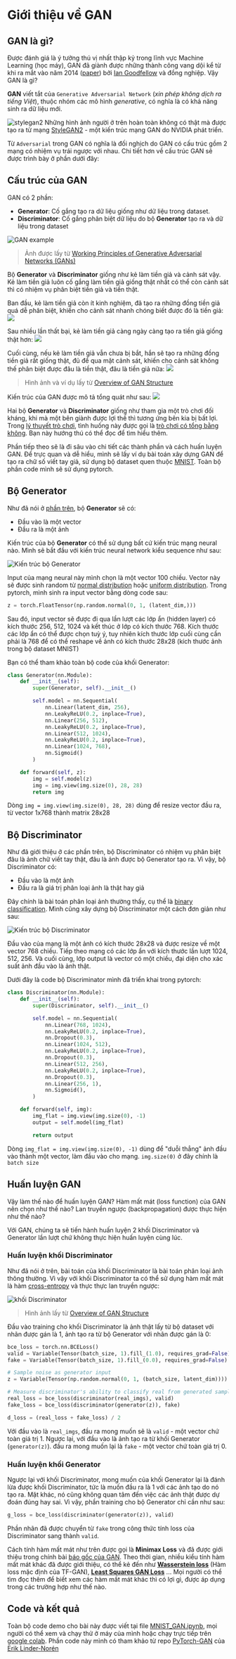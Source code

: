 # Giới thiệu về GAN

## GAN là gì?

Được đánh giá là ý tưởng thú vị nhất thập kỷ trong lĩnh vực Machine Learning (học máy), GAN đã giành được những thành công vang dội kể từ khi ra mắt vào năm 2014 ([paper](https://arxiv.org/abs/1406.2661)) bởi [Ian Goodfellow](https://en.wikipedia.org/wiki/Ian_Goodfellow) và đồng nghiệp. Vậy GAN là gì?

**GAN** viết tắt của `Generative Adversarial Network` (_xin phép không dịch ra tiếng Việt_), thuộc nhóm các mô hình _generative_, có nghĩa là có khả năng sinh ra dữ liệu mới.

![stylegan2](images/stylegan2-teaser.png)
Những hình ảnh người ở trên hoàn toàn không có thật mà được tạo ra từ mạng [StyleGAN2](https://github.com/NVlabs/stylegan2) - một kiến trúc mạng GAN do NVIDIA phát triển.

Từ `Adversarial` trong GAN có nghĩa là đối nghịch do GAN có cấu trúc gồm 2 mạng có nhiệm vụ trái ngược với nhau. Chi tiết hơn về cấu trúc GAN sẽ được trình bày ở phần dưới đây:

## Cấu trúc của GAN

GAN có 2 phần:

- **Generator**: Cố gắng tạo ra dữ liệu giống như dữ liệu trong dataset.
- **Discriminator**: Cố gắng phân biệt dữ liệu do bộ **Generator** tạo ra và dữ liệu trong dataset

![GAN example](images/gan-dzone.png)

> Ảnh được lấy từ [Working Principles of Generative Adversarial Networks (GANs)](https://dzone.com/articles/working-principles-of-generative-adversarial-netwo)

Bộ **Generator** và **Discriminator** giống như kẻ làm tiền giả và cảnh sát vậy. Kẻ làm tiền giả luôn cố gắng làm tiền giả giống thật nhất có thể còn cảnh sát thì có nhiệm vụ phân biệt tiền giả và tiền thật.

Ban đầu, kẻ làm tiền giả còn ít kinh nghiệm, đã tạo ra những đồng tiền giả quá dễ phân biệt, khiến cho cảnh sát nhanh chóng biết được đó là tiền giả:
![](images/bad_gan.svg)

Sau nhiều lần thất bại, kẻ làm tiền giả càng ngày càng tạo ra tiền giả giống thật hơn:
![](images/ok_gan.svg)

Cuối cùng, nếu kẻ làm tiền giả vẫn chưa bị bắt, hắn sẽ tạo ra những đồng tiền giả rất giống thật, đủ để qua mặt cảnh sát, khiến cho cảnh sát không thế phân biệt được đâu là tiền thật, đâu là tiền giả nữa:
![](images/good_gan.svg)

> Hình ảnh và ví dụ lấy từ [Overview of GAN Structure](https://developers.google.com/machine-learning/gan/gan_structure)

Kiến trúc của GAN được mô tả tổng quát như sau:
![](images/gan_diagram.svg)

Hai bộ **Generator** và **Discriminator** giống như tham gia một trò chơi đối kháng, khi mà một bên giành được lợi thế thì tương ứng bên kia bị bất lợi. Trong [lý thuyết trò chơi](https://vi.wikipedia.org/wiki/L%C3%BD_thuy%E1%BA%BFt_tr%C3%B2_ch%C6%A1i), tình huống này được gọi là [trò chơi có tổng bằng không](https://vi.wikipedia.org/wiki/Tr%C3%B2_ch%C6%A1i_c%C3%B3_t%E1%BB%95ng_b%E1%BA%B1ng_kh%C3%B4ng). Bạn này hướng thú có thể đọc để tìm hiểu thêm.

Phần tiếp theo sẽ là đi sâu vào chi tiết các thành phần và cách huấn luyện GAN. Để trực quan và dễ hiểu, mình sẽ lấy ví dụ bài toán xây dựng GAN để tạo ra chữ số viết tay giả, sử dụng bộ dataset quen thuộc [MNIST](http://yann.lecun.com/exdb/mnist). Toàn bộ phần code mình sẽ sử dụng pytorch.

## Bộ Generator

Như đã nói ở [phần trên](#cấu-trúc-của-gan), bộ **Generator** sẽ có:

- Đầu vào là một vector
- Đầu ra là một ảnh

Kiến trúc của bộ **Generator** có thể sử dụng bất cứ kiến trúc mạng neural nào. Mình sẽ bắt đầu với kiến trúc neural network kiểu sequence như sau:

![Kiến trúc bộ Generator](images/generator.png)

Input của mạng neural này mình chọn là một vector 100 chiều. Vector này sẽ được sinh random từ [normal distribution](https://en.wikipedia.org/wiki/Normal_distribution) hoặc [uniform distribution](https://en.wikipedia.org/wiki/Continuous_uniform_distribution). Trong pytorch, mình sinh ra input vector bằng dòng code sau:

```python
z = torch.FloatTensor(np.random.normal(0, 1, (latent_dim,)))
```

Sau đó, input vector sẽ được đi qua lần lượt các lớp ẩn (hidden layer) có kích thước 256, 512, 1024 và kết thúc ở lớp có kích thước 768. Kích thước các lớp ẩn có thể được chọn tuỳ ý, tuy nhiên kích thước lớp cuối cùng cần phải là 768 để có thể reshape về ảnh có kích thước 28x28 (kích thước ảnh trong bộ dataset MNIST)

Bạn có thể tham khảo toàn bộ code của khối Generator:

```python
class Generator(nn.Module):
    def __init__(self):
        super(Generator, self).__init__()

        self.model = nn.Sequential(
            nn.Linear(latent_dim, 256),
            nn.LeakyReLU(0.2, inplace=True),
            nn.Linear(256, 512),
            nn.LeakyReLU(0.2, inplace=True),
            nn.Linear(512, 1024),
            nn.LeakyReLU(0.2, inplace=True),
            nn.Linear(1024, 768),
            nn.Sigmoid()
        )

    def forward(self, z):
        img = self.model(z)
        img = img.view(img.size(0), 28, 28)
        return img
```

Dòng `img = img.view(img.size(0), 28, 28)` dùng để resize vector đầu ra, từ vector 1x768 thành matrix 28x28

## Bộ Discriminator

Như đã giới thiệu ở các phần trên, bộ Discriminator có nhiệm vụ phân biệt đâu là ảnh chữ viết tay thật, đâu là ảnh được bộ Generator tạo ra. Vì vậy, bộ Discriminator có:

- Đầu vào là một ảnh
- Đầu ra là giá trị phân loại ảnh là thật hay giả

Đây chính là bài toán phân loại ảnh thường thấy, cụ thể là [binary classification](https://en.wikipedia.org/wiki/Binary_classification). Mình cũng xây dựng bộ Discriminator một cách đơn giản như sau:

![Kiến trúc bộ Discriminator](images/discriminator.png)

Đầu vào của mạng là một ảnh có kích thước 28x28 và được resize về một vector 768 chiều. Tiếp theo mạng có các lớp ẩn với kích thước lần lượt 1024, 512, 256. Và cuối cùng, lớp output là vector có một chiều, đại diện cho xác suất ảnh đầu vào là ảnh thật.

Dưới đây là code bộ Discriminator mình đã triển khai trong pytorch:

```python
class Discriminator(nn.Module):
    def __init__(self):
        super(Discriminator, self).__init__()

        self.model = nn.Sequential(
            nn.Linear(768, 1024),
            nn.LeakyReLU(0.2, inplace=True),
            nn.Dropout(0.3),
            nn.Linear(1024, 512),
            nn.LeakyReLU(0.2, inplace=True),
            nn.Dropout(0.3),
            nn.Linear(512, 256),
            nn.LeakyReLU(0.2, inplace=True),
            nn.Dropout(0.3),
            nn.Linear(256, 1),
            nn.Sigmoid(),
        )

    def forward(self, img):
        img_flat = img.view(img.size(0), -1)
        output = self.model(img_flat)

        return output
```

Dòng `img_flat = img.view(img.size(0), -1)` dùng để "duỗi thẳng" ảnh đầu vào thành một vector, làm đầu vào cho mạng. `img.size(0)` ở đây chính là `batch size`

## Huấn luyện GAN

Vậy làm thế nào để huấn luyện GAN? Hàm mất mát (loss function) của GAN nên chọn như thế nào? Lan truyền ngược (backpropagation) được thực hiện như thế nào?

Với GAN, chúng ta sẽ tiến hành huấn luyện 2 khối Discriminator và Generator lần lượt chứ không thực hiện huấn luyện cùng lúc.

### Huấn luyện khối Discriminator

Như đã nói ở trên, bài toán của khối Discriminator là bài toán phân loại ảnh thông thường. Vì vậy với khối Discriminator ta có thể sử dụng hàm mất mát là hàm [cross-entropy](https://en.wikipedia.org/wiki/Cross_entropy) và thực thực lan truyền ngược:

![khối Discriminator](images/gan_diagram_discriminator.svg)

> Hình ảnh lấy từ [Overview of GAN Structure](https://developers.google.com/machine-learning/gan/gan_structure)

Đầu vào training cho khối Discriminator là ảnh thật lấy từ bộ dataset với nhãn được gán là 1, ảnh tạo ra từ bộ Generator với nhãn được gán là 0:

```python
bce_loss = torch.nn.BCELoss()
valid = Variable(Tensor(batch_size, 1).fill_(1.0), requires_grad=False)
fake = Variable(Tensor(batch_size, 1).fill_(0.0), requires_grad=False)

# Sample noise as generator input
z = Variable(Tensor(np.random.normal(0, 1, (batch_size, latent_dim))))

# Measure discriminator's ability to classify real from generated samples
real_loss = bce_loss(discriminator(real_imgs), valid)
fake_loss = bce_loss(discriminator(generator(z)), fake)

d_loss = (real_loss + fake_loss) / 2
```

Với đầu vào là `real_imgs`, đầu ra mong muốn sẽ là `valid` - một vector chứ toàn giá trị 1. Ngược lại, với đầu vào là ảnh tạo ra từ khối Generator (`generator(z)`). đầu ra mong muốn lại là `fake` - một vector chứ toàn giá trị 0.

### Huấn luyện khối Generator

Ngược lại với khối Discriminator, mong muốn của khối Generator lại là đánh lừa được khối Discriminator, tức là muốn đầu ra là 1 với các ảnh tạo do nó tạo ra. Mặt khác, nó cũng không quan tâm đến việc các ảnh thật được dự đoán đúng hay sai. Vì vậy, phần training cho bộ Generator chỉ cần như sau:

```python
g_loss = bce_loss(discriminator(generator(z)), valid)
```

Phần nhãn đã được chuyển từ `fake` trong công thức tính loss của Discriminator sang thành `valid`.

Cách tính hàm mất mát như trên được gọi là **Minimax Loss** và đã được giới thiệu trong chính bài [báo gốc của GAN](https://arxiv.org/abs/1406.2661). Theo thời gian, nhiều kiểu tính hàm mất mát khác đã được giới thiệu, có thể kẻ đến như [**Wasserstein loss**](https://arxiv.org/abs/1701.07875) (Hàm loss mặc định của TF-GAN), [**Least Squares GAN Loss**](https://arxiv.org/abs/1611.04076) ... Mọi người có thể tìm đọc thêm để biết xem các hàm mất mát khác thì có lợi gì, được áp dụng trong các trường hợp như thế nào.

## Code và kết quả

Toàn bộ code demo cho bài này được viết tại file [MNIST_GAN.ipynb](MNIST_GAN.ipynb), mọi người có thể xem và chạy thử ở máy của mình hoặc chạy trực tiếp trên [google colab](https://colab.research.google.com/github/GafBof/GANs_torch/blob/master/01.%20Introduction/MNIST_GAN.ipynb). Phần code này mình có tham khảo từ repo [PyTorch-GAN](https://github.com/eriklindernoren/PyTorch-GAN) của [Erik Linder-Norén](https://github.com/eriklindernoren)

